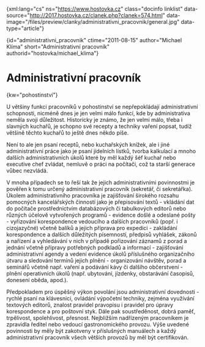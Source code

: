 
{xml:lang="cs" ns="https://www.hostovka.cz" class="docinfo linklist" data-source="http://2017.hostovka.cz/clanek.php?clanek=574.html" data-image="/files/preview/clanky/administrativni_pracovnik/general.jpg" data-type="article"}

{id="administrativni\_pracovnik" ctime="2011-08-15" author="Michael Klíma" short="Administrativní pracovník" authorid="hostovka/michael\_klima"}

# Administrativní pracovník

<!-- generated attribute kw by user_udpatekw.sh on 2019-06-30, do not edit -->

{kw="pohostinství"}

U většiny funkci pracovníků v pohostinství se nepřepokládají administrativní schopnosti, nicméně dnes je jen velmi málo funkcí, kde by administrativa neměla svoji důležitost. Historicky je známo, že jen velmi málo, třeba i slavných kuchařů, je schopno své recepty a techniky vaření popsat, tudíž většině těchto kuchařů to ještě dnes někdo píše.

Není to ale jen psaní receptů, nebo kuchařských knížek, ale i jiné administrativní práce jako je psaní jídelních lístků, tvorba kalkulací a mnoho dalších administrativních úkolů které by měl každý šéf kuchař nebo executive chef zvládat, nemluvě o práci na počítači, což ta starší generace vůbec nezvládá.

V mnoha případech se to řeší tak že jejich administrativními povinnostmi je pověřen k tomu určený administrativní pracovník (sekretář, či sekretářka). Úkolem administrativního pracovníka je zajišťování širokého rozsahu pomocných kancelářských činností jako je přepisování textů - vkládání dat do počítače prostřednictvím databázových či tabulkových editorů nebo různých účelově vytvořených programů - evidence došlé a odeslané pošty - vyřizování korespondence vedoucího a dalších pracovníků (popř. i cizojazyčné) včetně balíků a jejich příprava pro expedici - zakládání korespondence a dalších důležitých písemností, předpisů vyhlášek, zákonů a nařízení a vyhledávání v nich v případě pořizování záznamů z porad a jednání včetně přípravy potřebných podkladů a informací - zajišťování administrativní agendy a vedení evidence úkolů příslušného organizačního útvaru a sledování termínů jejich plnění - organizování návštěv, porad a seminářů včetně např. vaření a podávání kávy či dalšího občerstvení - plnění operativních úkolů (např. ubytování, jízdenky, obstarávání časopisů, donesení oběda, apod.). 

Předpokladem pro úspěšný výkon povolání jsou administrativní dovednosti - rychlé psaní na klávesnici, ovládání výpočetní techniky, zejména využívání textových editorů, znalost pravidel pravopisu i pravidel pro úpravy korespondence a pro poštovní styk. Dále pak soustředěnost, dobrá paměť, trpělivost, spolehlivost, přesnost. Nejbližším nadřízeným pracovníkem je zpravidla ředitel nebo vedoucí gastronomického provozu. Výše uvedené povinnosti by měly být zakotveny v příslušných manuálech a každý administrativní pracovník všech větších provozů by měl být certifikován.

